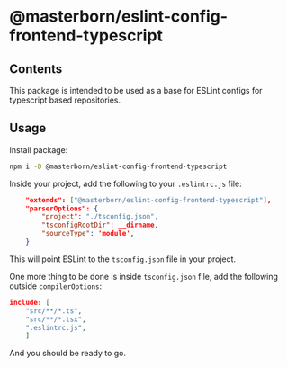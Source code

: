 # @masterborn/eslint-config-frontend-typescript

## Contents

This package is intended to be used as a base for ESLint configs for typescript based repositories.

## Usage
Install package:

```bash
npm i -D @masterborn/eslint-config-frontend-typescript
```

Inside your project, add the following to your `.eslintrc.js` file:

```json
    "extends": ["@masterborn/eslint-config-frontend-typescript"],
    "parserOptions": {
        "project": "./tsconfig.json",
        "tsconfigRootDir": __dirname,
        "sourceType": 'module',
    }
```

This will point ESLint to the `tsconfig.json` file in your project.

One more thing to be done is inside `tsconfig.json` file, add the following outside `compilerOptions`:

```json
include: [
    "src/**/*.ts",
    "src/**/*.tsx",
    ".eslintrc.js",
    ]
```


And you should be ready to go.
